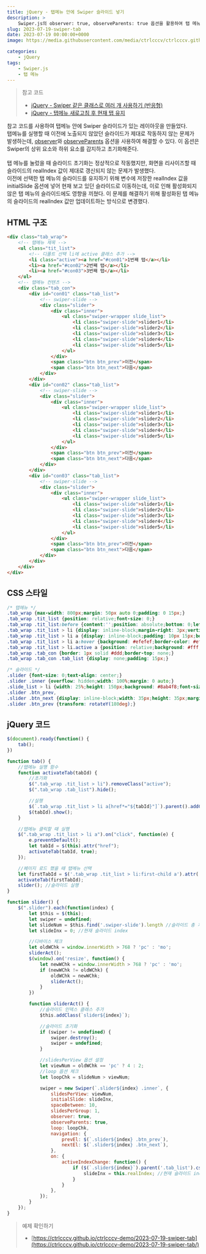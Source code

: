 ```yaml
---
title: jQuery - 탭메뉴 안에 Swiper 슬라이드 넣기
description: >  
    Swiper.js의 observer: true, observeParents: true 옵션을 활용하여 탭 메뉴와 함께 구현할 때 발생하는 오류를 해결하는 코드 예제입니다.
slug: 2023-07-19-swiper-tab
date: 2023-07-19 00:00:00+0000
image: https://media.githubusercontent.com/media/ctrlcccv/ctrlcccv.github.io/master/assets/img/post/swiper-tab.webp

categories:
    - jQuery
tags:
    - Swiper.js 
    - 탭 메뉴
---
```


> 참고 코드  
> * [jQuery - Swiper 같은 클래스로 여러 개 사용하기 (반응형)](https://ctrlcccv.github.io/code/2023-02-03-swiper-multiple/)  
> * [jQuery - 탭메뉴 새로고침 후 현재 탭 유지](https://ctrlcccv.github.io/code/2023-07-05-tab-refresh/#jquery-코드-일반-탭-메뉴)  

참고 코드를 사용하여 탭메뉴 안에 Swiper 슬라이드가 있는 레이아웃을 만들었다.  
탭메뉴를 실행할 때 이전에 노출되지 않았던 슬라이드가 제대로 작동하지 않는 문제가 발생하는데, [observer](https://swiperjs.com/swiper-api#param-observer)와 [observeParents](https://swiperjs.com/swiper-api#param-observeParents) 옵션을 사용하여 해결할 수 있다.
이 옵션은 Swiper의 상위 요소와 하위 요소를 감지하고 초기화해준다.  
<br>
탭 메뉴를 눌렀을 때 슬라이드 초기화는 정상적으로 작동했지만, 화면을 리사이즈할 때 슬라이드의 realIndex 값이 제대로 갱신되지 않는 문제가 발생했다.  
이전에 선택한 탭 메뉴의 슬라이드를 유지하기 위해 변수에 저장한 realIndex 값을 initialSlide 옵션에 넣어 현재 보고 있던 슬라이드로 이동하는데, 이로 인해 활성화되지 않은 탭 메뉴의 슬라이드에도 영향을 끼쳤다. 이 문제를 해결하기 위해 활성화된 탭 메뉴의 슬라이드의 realIndex 값만 업데이트하는 방식으로 변경했다.

## HTML 구조

```html
<div class="tab_wrap">
    <!-- 탭메뉴 제목 -->
    <ul class="tit_list">
        <!-- 디폴트 선택 li에 active 클래스 추가 -->
        <li class="active"><a href="#con01">1번째 탭</a></li>
        <li><a href="#con02">2번째 탭</a></li>
        <li><a href="#con03">3번째 탭</a></li>
    </ul>
    <!-- 탭메뉴 컨텐츠 -->
    <div class="tab_con">
        <div id="con01" class="tab_list">
            <!-- swiper-slide -->
            <div class="slider">
                <div class="inner">
                    <ul class="swiper-wrapper slide_list">
                        <li class="swiper-slide">slider1</li>
                        <li class="swiper-slide">slider2</li>
                        <li class="swiper-slide">slider3</li>
                        <li class="swiper-slide">slider4</li>
                        <li class="swiper-slide">slider5</li>
                    </ul>
                </div>
                <span class="btn btn_prev">이전</span>
                <span class="btn btn_next">다음</span>
            </div>
        </div>
        <div id="con02" class="tab_list">
            <!-- swiper-slide -->
            <div class="slider">
                <div class="inner">
                    <ul class="swiper-wrapper slide_list">
                        <li class="swiper-slide">slider1</li>
                        <li class="swiper-slide">slider2</li>
                        <li class="swiper-slide">slider3</li>
                        <li class="swiper-slide">slider4</li>
                        <li class="swiper-slide">slider5</li>
                    </ul>
                </div>
                <span class="btn btn_prev">이전</span>
                <span class="btn btn_next">다음</span>
            </div>
        </div>
        <div id="con03" class="tab_list">
            <!-- swiper-slide -->
            <div class="slider">
                <div class="inner">
                    <ul class="swiper-wrapper slide_list">
                        <li class="swiper-slide">slider1</li>
                        <li class="swiper-slide">slider2</li>
                        <li class="swiper-slide">slider3</li>
                        <li class="swiper-slide">slider4</li>
                        <li class="swiper-slide">slider5</li>
                    </ul>
                </div>
                <span class="btn btn_prev">이전</span>
                <span class="btn btn_next">다음</span>
            </div>
        </div>
    </div>
</div>
```

## CSS 스타일

```css
/* 탭메뉴 */
.tab_wrap {max-width: 800px;margin: 50px auto 0;padding: 0 15px;}
.tab_wrap .tit_list {position: relative;font-size: 0;}
.tab_wrap .tit_list:before {content:'';position: absolute;bottom: 0;left: 0;width: 100%;height: 1px;background: #ddd;z-index: 1;}
.tab_wrap .tit_list > li {display: inline-block;margin-right: 3px;vertical-align: top;}
.tab_wrap .tit_list > li a {display: inline-block;padding: 10px 15px;border: 1px solid #fff;border-radius:4px 4px 0 0;font-size: 14px;color: #000;text-decoration: none;}
.tab_wrap .tit_list > li a:hover {background: #efefef;border-color: #efefef;}
.tab_wrap .tit_list > li.active a {position: relative;background: #fff;border: 1px solid #ddd;border-bottom: 1px solid #fff;color: #8ab4f8;z-index: 2;}
.tab_wrap .tab_con {border: 1px solid #ddd;border-top: none;}
.tab_wrap .tab_con .tab_list {display: none;padding: 15px;}

/* 슬라이드 */
.slider {font-size: 0;text-align: center;}
.slider .inner {overflow: hidden;width: 100%;margin: 0 auto;}
.slide_list > li {width: 25%;height: 150px;background: #8ab4f8;font-size: 20px;line-height: 150px;color: #000;text-align: center;}
.slider .btn_prev,
.slider .btn_next {display: inline-block;width: 35px;height: 35px;margin:30px 15px 0;background:url('images/arrow.png') center center no-repeat;background-size: cover;text-indent: -999em;cursor: pointer;}
.slider .btn_prev {transform: rotateY(180deg);}
```

<script async src="https://pagead2.googlesyndication.com/pagead/js/adsbygoogle.js?client=ca-pub-8535540836842352" crossorigin="anonymous"></script>
<ins class="adsbygoogle"
     style="display:block; text-align:center;"
     data-ad-layout="in-article"
     data-ad-format="fluid"
     data-ad-client="ca-pub-8535540836842352"
     data-ad-slot="2974559225"></ins>
<script>
     (adsbygoogle = window.adsbygoogle || []).push({});
</script>

## jQuery 코드

```js
$(document).ready(function() {
    tab();
})

function tab() {
    //탭메뉴 실행 함수
    function activateTab(tabId) {
        //초기화
        $(".tab_wrap .tit_list > li").removeClass("active");
        $(".tab_wrap .tab_list").hide();

        //실행
        $(`.tab_wrap .tit_list > li a[href*="${tabId}"]`).parent().addClass("active");
        $(tabId).show();
    }

    //탭메뉴 클릭할 때 실행
    $(".tab_wrap .tit_list > li a").on("click", function(e) {
        e.preventDefault();
        let tabId = $(this).attr("href");
        activateTab(tabId, true);
    });

    //페이지 로드 했을 때 탭메뉴 선택
    let firstTabId = $('.tab_wrap .tit_list > li:first-child a').attr('href');
    activateTab(firstTabId);
    slider(); //슬라이드 실행
}

function slider() {
    $(".slider").each(function(index) {
        let $this = $(this);
        let swiper = undefined;
        let slideNum = $this.find('.swiper-slide').length //슬라이드 총 개수
        let slideInx = 0; //현재 슬라이드 index

        //디바이스 체크
        let oldWChk = window.innerWidth > 768 ? 'pc' : 'mo';
        sliderAct();
        $(window).on('resize', function() {
            let newWChk = window.innerWidth > 768 ? 'pc' : 'mo';
            if (newWChk != oldWChk) {
                oldWChk = newWChk;
                sliderAct();
            }
        })

        function sliderAct() {
            //슬라이드 인덱스 클래스 추가
            $this.addClass(`slider${index}`);

            //슬라이드 초기화 
            if (swiper != undefined) {
                swiper.destroy();
                swiper = undefined;
            }

            //slidesPerView 옵션 설정
            let viewNum = oldWChk == 'pc' ? 4 : 2;
            //loop 옵션 체크
            let loopChk = slideNum > viewNum;

            swiper = new Swiper(`.slider${index} .inner`, {
                slidesPerView: viewNum,
                initialSlide: slideInx,
                spaceBetween: 10,
                slidesPerGroup: 1,
                observer: true,
                observeParents: true,
                loop: loopChk,
                navigation: {
                    prevEl: $(`.slider${index} .btn_prev`),
                    nextEl: $(`.slider${index} .btn_next`),
                },
                on: {
                    activeIndexChange: function() {
                        if ($(`.slider${index}`).parent('.tab_list').css('display') != 'none') {
                            slideInx = this.realIndex; //현재 슬라이드 index 갱신
                        }
                    }
                },
            });
        }
    });
}
```

> 예제 확인하기 
> * [https://ctrlcccv.github.io/ctrlcccv-demo/2023-07-19-swiper-tab](https://ctrlcccv.github.io/ctrlcccv-demo/2023-07-19-swiper-tab/)  
